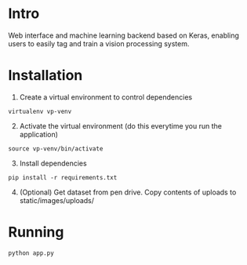 # Intro
Web interface and machine learning backend based on Keras, enabling users to easily tag and train a vision processing system.

# Installation
1. Create a virtual environment to control dependencies

`virtualenv vp-venv`

2. Activate the virtual environment (do this everytime you run the application)

`source vp-venv/bin/activate`

3. Install dependencies

`pip install -r requirements.txt`

4. (Optional) Get dataset from pen drive. Copy contents of uploads to static/images/uploads/

# Running

`python app.py`
